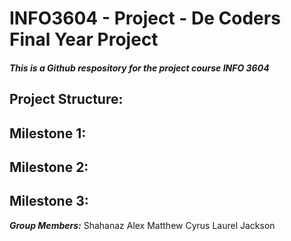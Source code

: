 # INFO3604 - Project - De Coders Final Year Project
##### This is a Github respository for the project course INFO 3604

## Project Structure:

## Milestone 1:

## Milestone 2:

## Milestone 3:


**_Group Members:_**
Shahanaz Alex
Matthew Cyrus
Laurel Jackson
